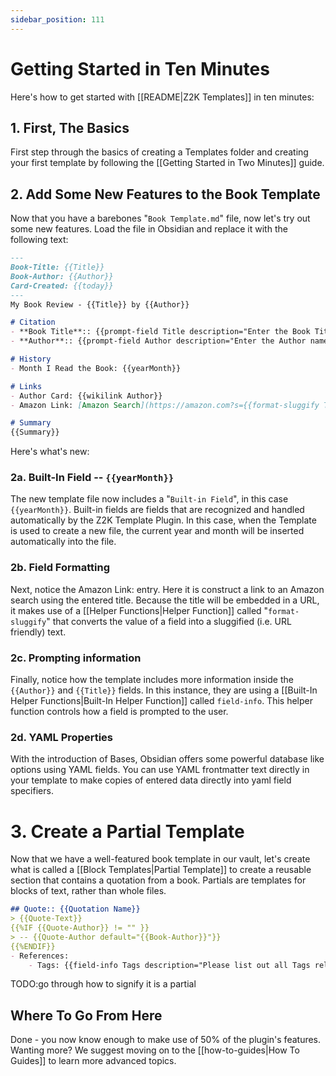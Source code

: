 ```yaml
---
sidebar_position: 111
---
```

# Getting Started in Ten Minutes
Here's how to get started with [[README|Z2K Templates]] in ten minutes:

## 1. First, The Basics
First step through the basics of creating a Templates folder and creating your first template by following the [[Getting Started in Two Minutes]] guide. 

## 2. Add Some New Features to the Book Template
Now that you have a barebones "`Book Template.md`" file, now let's try out some new features. Load the file in Obsidian and replace it with the following text:

```markdown
---
Book-Title: {{Title}}
Book-Author: {{Author}}
Card-Created: {{today}}
---
My Book Review - {{Title}} by {{Author}}

# Citation
- **Book Title**:: {{prompt-field Title description="Enter the Book Title (without subtitle)"}}
- **Author**:: {{prompt-field Author description="Enter the Author name. If multiple authors, separate with semicolons"}}

# History
- Month I Read the Book: {{yearMonth}}

# Links
- Author Card: {{wikilink Author}}
- Amazon Link: [Amazon Search](https://amazon.com?s={{format-sluggify Title}})

# Summary
{{Summary}}

```

Here's what's new:

### 2a. Built-In Field -- `{{yearMonth}}`
The new template file now includes a "`Built-in Field`", in this case `{{yearMonth}}`. Built-in fields are fields that are recognized and handled automatically by the Z2K Template Plugin. In this case, when the Template is used to create a new file, the current year and month will be inserted automatically into the file. 

### 2b. Field Formatting
Next, notice the Amazon Link: entry. Here it is construct a link to an Amazon search using the entered title. Because the title will be embedded in a URL, it makes use of a [[Helper Functions|Helper Function]] called "`format-sluggify`" that converts the value of a field into a sluggified (i.e. URL friendly) text. 

### 2c. Prompting information
Finally, notice how the template includes more information inside the `{{Author}}` and `{{Title}}` fields. In this instance, they are using a [[Built-In Helper Functions|Built-In Helper Function]] called `field-info`. This helper function controls how a field is prompted to the user. 

### 2d. YAML Properties
With the introduction of Bases, Obsidian offers some powerful database like options using YAML fields. You can use YAML frontmatter text directly in your template to make copies of entered data directly into yaml field specifiers. 

# 3. Create a Partial Template
Now that we have a well-featured book template in our vault, let's create what is called a [[Block Templates|Partial Template]] to create a reusable section that contains a quotation from a book. Partials are templates for blocks of text, rather than whole files.

```markdown
## Quote:: {{Quotation Name}}
> {{Quote-Text}}
{{%IF {{Quote-Author}} != "" }}
> -- {{Quote-Author default="{{Book-Author}}"}}
{{%ENDIF}}
- References: 
    - Tags: {{field-info Tags description="Please list out all Tags relevant to this quotation"}}

```

TODO:go through how to signify it is a partial 


## Where To Go From Here
Done - you now know enough to make use of 50% of the plugin's features. Wanting more? We suggest moving on to the [[how-to-guides|How To Guides]] to learn more advanced topics. 
